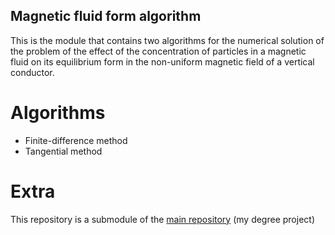 ## Magnetic fluid form algorithm
This is the module that contains two algorithms for the numerical solution of the problem of the effect of the concentration of particles in a magnetic fluid on its equilibrium form in the non-uniform magnetic field of a vertical conductor.
# Algorithms
- Finite-difference method
- Tangential method
# Extra
This repository is a submodule of the [main repository](https://github.com/DenisBelobrotski/MagneticFluidFormProblemSolution) (my degree project)
